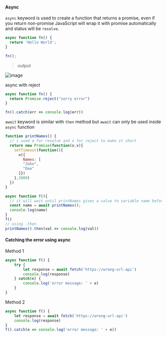 #### Async

`async` keyword is used to create a function that returns a promise, even if you return non-promise JavaScript will wrap it with promise automatically and status will be `resolve`.

```JavaScript
async function fn() {
  return 'Hello World';
}

fn();
```

>output

![image](https://user-images.githubusercontent.com/50949760/70291091-155cbb00-1815-11ea-8895-faafc474d57a.png)

async with reject

```JavaScript
async function fn() {
  return Promise.reject("sorry error")
}

fn().catch(err => console.log(err))
```

`await` keyword is similar with `then` method but `await` can only be used inside `async` function

```JavaScript
function printNames() {
  // i used o for resolve and x for reject to make it short
  return new Promise(function(o,x){
    setTimeout(function(){
      o({
        Names: [
        "John",
        "Doe"
      ]})
    },3000)
  })
}

async function f(){
  // it will wait until printNames gives a value to variable name before it runs the console.log
  const name = await printNames();
  console.log(name)
}
f()
// using .then
printNames().then(val => console.log(val))
```

#### Catching the error using async

Method 1

```JavaScript
async function f() {
    try {
        let response = await fetch('https://wrong-url-api')
        console.log(response)
    } catch(e) {
        console.log('error message: ' + e)
    }
}
```

Method 2

```JavaScript
async function f() {
    let response = await fetch('https://wrong-url-api')
    console.log(response)
}
f().catch(e => console.log('error message: ' + e))
```
